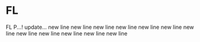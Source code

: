 # FL
FL P...! 
update... new line
new line
new line
new line
new line
new line
new line
new line
new line
new line
new line
new line
